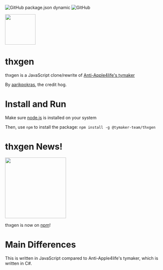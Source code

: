 ![GitHub package.json dynamic](https://img.shields.io/github/package-json/version/tymaker-team/thxgen/nodejs?style=for-the-badge)
![GitHub](https://img.shields.io/github/license/tymaker-team/thxgen)

<img src = "https://camo.githubusercontent.com/53b054c1550649b16194f0f496a7e47b85715d5a4994bfe73b41952f1d23d7ef/68747470733a2f2f692e6962622e636f2f516e506d3830312f556e7469746c65642d64726177696e672e706e67" width = "100">

# thxgen
thxgen is a JavaScript clone/rewrite of [Anti-Apple4life's tymaker](https://github.com/Anti-Apple4life/tymaker-team) 

By [aarikpokras](https://github.com/aarikpokras), the credit hog.

# Install and Run
Make sure [node.js](https://nodejs.org/en/) is installed on your system

Then, use `npm` to install the package: `npm install -g @tymaker-team/thxgen`

# thxgen News!
<img src = "https://camo.githubusercontent.com/ce16efc7ad683d4bbcf47b286f3d0235e5b5c5b81aee7185199fe6c46d3efcaa/68747470733a2f2f692e6962622e636f2f677a4430424c4b2f74687867656e2d6e6577732e706e67" width = "200">

thxgen is now on [npm](https://www.npmjs.com/package/@tymaker-team/thxgen)!

# Main Differences
This is written in JavaScript compared to Anti-Apple4life's tymaker, which is written in C#.
